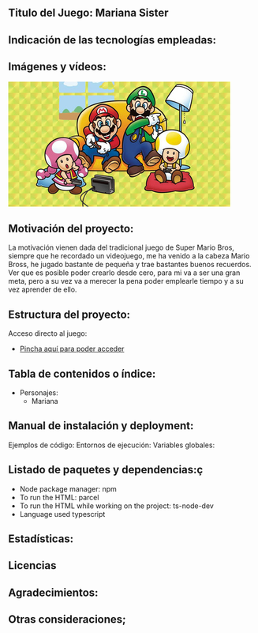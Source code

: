 ## Titulo del Juego: Mariana Sister

## Indicación de las tecnologías empleadas:
## Imágenes y vídeos:
![Lo tradicional llama ](./public/img/super-mario-bros.jpg)
## Motivación del proyecto:
La motivación vienen dada del tradicional juego de Super Mario Bros,
siempre que he recordado un videojuego, me ha venido a la cabeza Mario Bross, he jugado bastante
de pequeña y trae bastantes buenos recuerdos. Ver que es posible poder crearlo desde cero, para mi va a ser una gran meta, 
pero a su vez va a merecer la pena poder emplearle tiempo y a su vez aprender de ello.

## Estructura del proyecto:
Acceso directo al juego:
* [Pincha aquí para poder acceder](http://localhost:1234)
## Tabla de contenidos o índice:
* Personajes:
    * Mariana 
## Manual de instalación y deployment:
Ejemplos de código:
Entornos de ejecución:
Variables globales:

## Listado de paquetes y dependencias:ç
* Node package manager: npm
* To run the HTML: parcel
* To run the HTML while working on the project: ts-node-dev
* Language used typescript


## Estadísticas:
## Licencias
## Agradecimientos:
## Otras consideraciones;

